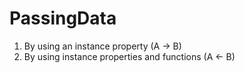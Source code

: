 # PassingData
1. By using an instance property (A → B)
2. By using instance properties and functions (A ← B)

